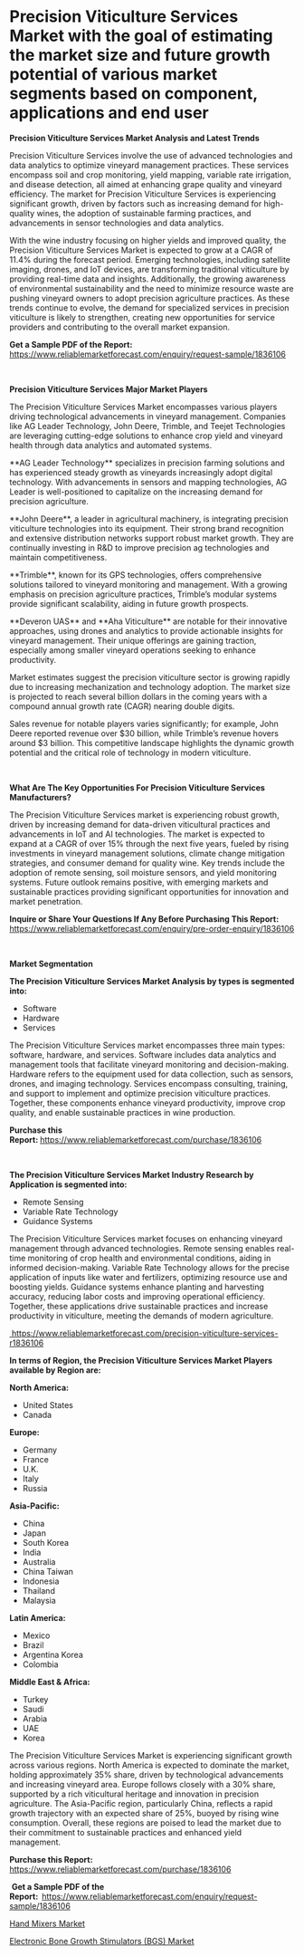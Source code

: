 <p><h1>Precision Viticulture Services Market with the goal of estimating the market size and future growth potential of various market segments based on component, applications and end user</h1></p><p><strong>Precision Viticulture Services Market Analysis and Latest Trends</strong></p>
<p><p>Precision Viticulture Services involve the use of advanced technologies and data analytics to optimize vineyard management practices. These services encompass soil and crop monitoring, yield mapping, variable rate irrigation, and disease detection, all aimed at enhancing grape quality and vineyard efficiency. The market for Precision Viticulture Services is experiencing significant growth, driven by factors such as increasing demand for high-quality wines, the adoption of sustainable farming practices, and advancements in sensor technologies and data analytics.</p><p>With the wine industry focusing on higher yields and improved quality, the Precision Viticulture Services Market is expected to grow at a CAGR of 11.4% during the forecast period. Emerging technologies, including satellite imaging, drones, and IoT devices, are transforming traditional viticulture by providing real-time data and insights. Additionally, the growing awareness of environmental sustainability and the need to minimize resource waste are pushing vineyard owners to adopt precision agriculture practices. As these trends continue to evolve, the demand for specialized services in precision viticulture is likely to strengthen, creating new opportunities for service providers and contributing to the overall market expansion.</p></p>
<p><strong>Get a Sample PDF of the Report:&nbsp;</strong> <a href="https://www.reliablemarketforecast.com/enquiry/request-sample/1836106?utm_campaign=1097&utm_medium=2&utm_source=Github&utm_content=ia&utm_term=31122024&utm_id=precision-viticulture-services">https://www.reliablemarketforecast.com/enquiry/request-sample/1836106</a></p>
<p>&nbsp;</p>
<p><strong>Precision Viticulture Services Major Market Players</strong></p>
<p><p>The Precision Viticulture Services Market encompasses various players driving technological advancements in vineyard management. Companies like AG Leader Technology, John Deere, Trimble, and Teejet Technologies are leveraging cutting-edge solutions to enhance crop yield and vineyard health through data analytics and automated systems.</p><p>**AG Leader Technology** specializes in precision farming solutions and has experienced steady growth as vineyards increasingly adopt digital technology. With advancements in sensors and mapping technologies, AG Leader is well-positioned to capitalize on the increasing demand for precision agriculture.</p><p>**John Deere**, a leader in agricultural machinery, is integrating precision viticulture technologies into its equipment. Their strong brand recognition and extensive distribution networks support robust market growth. They are continually investing in R&D to improve precision ag technologies and maintain competitiveness.</p><p>**Trimble**, known for its GPS technologies, offers comprehensive solutions tailored to vineyard monitoring and management. With a growing emphasis on precision agriculture practices, Trimble’s modular systems provide significant scalability, aiding in future growth prospects.</p><p>**Deveron UAS** and **Aha Viticulture** are notable for their innovative approaches, using drones and analytics to provide actionable insights for vineyard management. Their unique offerings are gaining traction, especially among smaller vineyard operations seeking to enhance productivity.</p><p>Market estimates suggest the precision viticulture sector is growing rapidly due to increasing mechanization and technology adoption. The market size is projected to reach several billion dollars in the coming years with a compound annual growth rate (CAGR) nearing double digits.</p><p>Sales revenue for notable players varies significantly; for example, John Deere reported revenue over $30 billion, while Trimble’s revenue hovers around $3 billion. This competitive landscape highlights the dynamic growth potential and the critical role of technology in modern viticulture.</p></p>
<p>&nbsp;</p>
<p><strong>What Are The Key Opportunities For Precision Viticulture Services Manufacturers?</strong></p>
<p><p>The Precision Viticulture Services market is experiencing robust growth, driven by increasing demand for data-driven viticultural practices and advancements in IoT and AI technologies. The market is expected to expand at a CAGR of over 15% through the next five years, fueled by rising investments in vineyard management solutions, climate change mitigation strategies, and consumer demand for quality wine. Key trends include the adoption of remote sensing, soil moisture sensors, and yield monitoring systems. Future outlook remains positive, with emerging markets and sustainable practices providing significant opportunities for innovation and market penetration.</p></p>
<p><strong>Inquire or Share Your Questions If Any Before Purchasing This Report:</strong> <a href="https://www.reliablemarketforecast.com/enquiry/pre-order-enquiry/1836106?utm_campaign=1097&utm_medium=2&utm_source=Github&utm_content=ia&utm_term=31122024&utm_id=precision-viticulture-services">https://www.reliablemarketforecast.com/enquiry/pre-order-enquiry/1836106</a></p>
<p>&nbsp;</p>
<p><strong>Market Segmentation</strong></p>
<p><strong>The Precision Viticulture Services Market Analysis by types is segmented into:</strong></p>
<p><ul><li>Software</li><li>Hardware</li><li>Services</li></ul></p>
<p><p>The Precision Viticulture Services market encompasses three main types: software, hardware, and services. Software includes data analytics and management tools that facilitate vineyard monitoring and decision-making. Hardware refers to the equipment used for data collection, such as sensors, drones, and imaging technology. Services encompass consulting, training, and support to implement and optimize precision viticulture practices. Together, these components enhance vineyard productivity, improve crop quality, and enable sustainable practices in wine production.</p></p>
<p><strong>Purchase this Report:&nbsp;</strong><a href="https://www.reliablemarketforecast.com/purchase/1836106?utm_campaign=1097&utm_medium=2&utm_source=Github&utm_content=ia&utm_term=31122024&utm_id=precision-viticulture-services">https://www.reliablemarketforecast.com/purchase/1836106</a></p>
<p>&nbsp;</p>
<p><strong>The Precision Viticulture Services Market Industry Research by Application is segmented into:</strong></p>
<p><ul><li>Remote Sensing</li><li>Variable Rate Technology</li><li>Guidance Systems</li></ul></p>
<p><p>The Precision Viticulture Services market focuses on enhancing vineyard management through advanced technologies. Remote sensing enables real-time monitoring of crop health and environmental conditions, aiding in informed decision-making. Variable Rate Technology allows for the precise application of inputs like water and fertilizers, optimizing resource use and boosting yields. Guidance systems enhance planting and harvesting accuracy, reducing labor costs and improving operational efficiency. Together, these applications drive sustainable practices and increase productivity in viticulture, meeting the demands of modern agriculture.</p></p>
<p><a href="https://www.reliablemarketforecast.com/precision-viticulture-services-r1836106?utm_campaign=1097&utm_medium=2&utm_source=Github&utm_content=ia&utm_term=31122024&utm_id=precision-viticulture-services">&nbsp;https://www.reliablemarketforecast.com/precision-viticulture-services-r1836106</a></p>
<p><strong>In terms of Region, the Precision Viticulture Services Market Players available by Region are:</strong></p>
<p>
    <p> <strong> North America: </strong>
        <ul>
            <li>United States</li>
            <li>Canada</li>
        </ul>
        </p> 
    <p> <strong> Europe: </strong>
        <ul>
            <li>Germany</li>
            <li>France</li>
            <li>U.K.</li>
            <li>Italy</li>
            <li>Russia</li>
        </ul>
        </p> 
    <p> <strong> Asia-Pacific: </strong>
        <ul>
            <li>China</li>
            <li>Japan</li>
            <li>South Korea</li>
            <li>India</li>
            <li>Australia</li>
            <li>China Taiwan</li>
            <li>Indonesia</li>
            <li>Thailand</li>
            <li>Malaysia</li>
        </ul>
        </p> 
    <p> <strong> Latin America: </strong>
        <ul>
            <li>Mexico</li>
            <li>Brazil</li>
            <li>Argentina Korea</li>
            <li>Colombia</li>
        </ul>
        </p> 
    <p> <strong> Middle East & Africa: </strong>
        <ul>
            <li>Turkey</li>
            <li>Saudi</li>
            <li>Arabia</li>
            <li>UAE</li>
            <li>Korea</li>
        </ul>
    </p>
    </p>
<p><p>The Precision Viticulture Services Market is experiencing significant growth across various regions. North America is expected to dominate the market, holding approximately 35% share, driven by technological advancements and increasing vineyard area. Europe follows closely with a 30% share, supported by a rich viticultural heritage and innovation in precision agriculture. The Asia-Pacific region, particularly China, reflects a rapid growth trajectory with an expected share of 25%, buoyed by rising wine consumption. Overall, these regions are poised to lead the market due to their commitment to sustainable practices and enhanced yield management.</p></p>
<p><strong>Purchase this Report: </strong><a href="https://www.reliablemarketforecast.com/purchase/1836106?utm_campaign=1097&utm_medium=2&utm_source=Github&utm_content=ia&utm_term=31122024&utm_id=precision-viticulture-services">https://www.reliablemarketforecast.com/purchase/1836106</a></p>
<p>&nbsp;<strong>Get a Sample PDF of the Report:&nbsp;&nbsp;</strong><a href="https://www.reliablemarketforecast.com/enquiry/request-sample/1836106?utm_campaign=1097&utm_medium=2&utm_source=Github&utm_content=ia&utm_term=31122024&utm_id=precision-viticulture-services">https://www.reliablemarketforecast.com/enquiry/request-sample/1836106</a></p>
<p><strong></strong></p>
<p><p><a href="https://github.com/chongseney974/Market-Research-Report-List-1/blob/main/hand-mixers-market.md?utm_campaign=1097&utm_medium=2&utm_source=Github&utm_content=ia&utm_term=31122024&utm_id=precision-viticulture-services">Hand Mixers Market</a></p><p><a href="https://github.com/castoriffic/Market-Research-Report-List-5/blob/main/electronic-bone-growth-stimulators-bgs-market.md?utm_campaign=1097&utm_medium=2&utm_source=Github&utm_content=ia&utm_term=31122024&utm_id=precision-viticulture-services">Electronic Bone Growth Stimulators (BGS) Market</a></p></p>